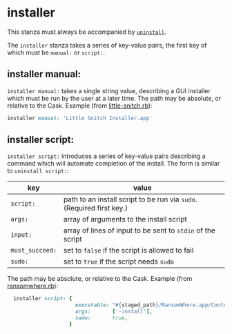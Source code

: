 # installer

This stanza must always be accompanied by [`uninstall`](uninstall.md).

The `installer` stanza takes a series of key-value pairs, the first key of which must be `manual:` or `script:`.

## installer manual:

`installer manual:` takes a single string value, describing a GUI installer which must be run by the user at a later time. The path may be absolute, or relative to the Cask. Example (from [little-snitch.rb](https://github.com/caskroom/homebrew-cask/blob/818047bf488be92923c8770ef3df8007a0db7704/Casks/little-snitch.rb#L10)):

```ruby
installer manual: 'Little Snitch Installer.app'
```

## installer script:

`installer script:` introduces a series of key-value pairs describing a command which will automate completion of the install. The form is similar to `uninstall script:`:

| key             | value
| ----------------|------------------------------
| `script:`       | path to an install script to be run via `sudo`. (Required first key.)
| `args:`         | array of arguments to the install script
| `input:`        | array of lines of input to be sent to `stdin` of the script
| `must_succeed:` | set to `false` if the script is allowed to fail
| `sudo:`         | set to `true` if the script needs `sudo`

The path may be absolute, or relative to the Cask. Example (from [ransomwhere.rb](https://github.com/caskroom/homebrew-cask/blob/master/Casks/ransomwhere.rb#L12-L16)):

```ruby
  installer script: {
                      executable: "#{staged_path}/RansomWhere.app/Contents/MacOS/RansomWhere",
                      args:       ['-install'],
                      sudo:       true,
                    }
```
